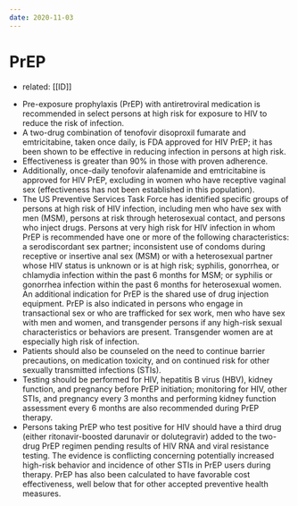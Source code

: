 ```yaml
---
date: 2020-11-03
---
```


# PrEP

- related: [[ID]]

<!-- PrEP therapy who to give, drugs, testing, what if person tests positive  -->

- Pre-exposure prophylaxis (PrEP) with antiretroviral medication is recommended in select persons at high risk for exposure to HIV to reduce the risk of infection.
- A two-drug combination of tenofovir disoproxil fumarate and emtricitabine, taken once daily, is FDA approved for HIV PrEP; it has been shown to be effective in reducing infection in persons at high risk.
- Effectiveness is greater than 90% in those with proven adherence.
- Additionally, once-daily tenofovir alafenamide and emtricitabine is approved for HIV PrEP, excluding in women who have receptive vaginal sex (effectiveness has not been established in this population).
- The US Preventive Services Task Force has identified specific groups of persons at high risk of HIV infection, including men who have sex with men (MSM), persons at risk through heterosexual contact, and persons who inject drugs. Persons at very high risk for HIV infection in whom PrEP is recommended have one or more of the following characteristics: a serodiscordant sex partner; inconsistent use of condoms during receptive or insertive anal sex (MSM) or with a heterosexual partner whose HIV status is unknown or is at high risk; syphilis, gonorrhea, or chlamydia infection within the past 6 months for MSM; or syphilis or gonorrhea infection within the past 6 months for heterosexual women. An additional indication for PrEP is the shared use of drug injection equipment. PrEP is also indicated in persons who engage in transactional sex or who are trafficked for sex work, men who have sex with men and women, and transgender persons if any high-risk sexual characteristics or behaviors are present. Transgender women are at especially high risk of infection.
- Patients should also be counseled on the need to continue barrier precautions, on medication toxicity, and on continued risk for other sexually transmitted infections (STIs).
- Testing should be performed for HIV, hepatitis B virus (HBV), kidney function, and pregnancy before PrEP initiation; monitoring for HIV, other STIs, and pregnancy every 3 months and performing kidney function assessment every 6 months are also recommended during PrEP therapy.
- Persons taking PrEP who test positive for HIV should have a third drug (either ritonavir-boosted darunavir or dolutegravir) added to the two-drug PrEP regimen pending results of HIV RNA and viral resistance testing. The evidence is conflicting concerning potentially increased high-risk behavior and incidence of other STIs in PrEP users during therapy. PrEP has also been calculated to have favorable cost effectiveness, well below that for other accepted preventive health measures.
